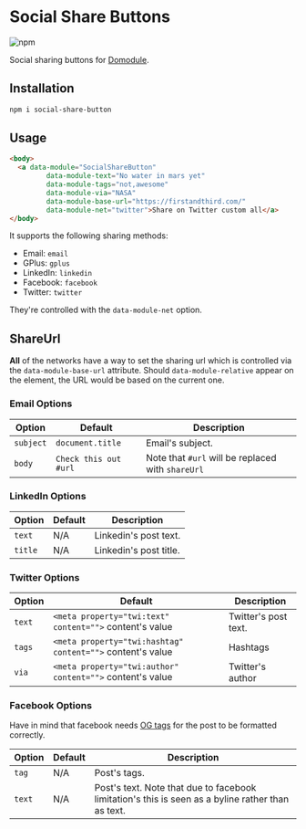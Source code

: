 # Social Share Buttons

![npm](https://img.shields.io/npm/v/social-share-button.svg)

Social sharing buttons for [Domodule](https://github.com/firstandthird/domodule).

## Installation

```sh
npm i social-share-button
```

## Usage

```html
<body>
  <a data-module="SocialShareButton"
         data-module-text="No water in mars yet"
         data-module-tags="not,awesome"
         data-module-via="NASA"
         data-module-base-url="https://firstandthird.com/"
         data-module-net="twitter">Share on Twitter custom all</a>
</body>
```

It supports the following sharing methods:

* Email: `email`
* GPlus: `gplus`
* LinkedIn: `linkedin`
* Facebook: `facebook`
* Twitter: `twitter`

They're controlled with the `data-module-net` option.

## ShareUrl

**All** of the networks have a way to set the sharing url which is controlled via the `data-module-base-url` attribute. Should `data-module-relative` appear on the element, the URL would be based on the current one.

### Email Options

| Option     | Default       | Description                                                 |
|------------|---------------|--------------------------------------------------------|
| `subject` | `document.title` | Email's subject. |
| `body`    | `Check this out #url` | Note that `#url` will be replaced with `shareUrl` |

### LinkedIn Options

| Option     | Default       | Description                                                 |
|------------|---------------|--------------------------------------------------------|
| `text` | N/A | Linkedin's post text. |
| `title` | N/A | Linkedin's post title. |

### Twitter Options

| Option     | Default       | Description                                                 |
|------------|---------------|--------------------------------------------------------|
| `text` | `<meta property="twi:text" content="">` content's value | Twitter's post text. |
| `tags` | `<meta property="twi:hashtag" content="">` content's value | Hashtags |
| `via` | `<meta property="twi:author" content="">` content's value | Twitter's author |

### Facebook Options

Have in mind that facebook needs [OG tags](https://developers.facebook.com/docs/sharing/webmasters/) for the post to be formatted correctly.

| Option     | Default       | Description                                                 |
|------------|---------------|--------------------------------------------------------|
| `tag` | N/A | Post's tags. |
| `text` | N/A | Post's text. Note that due to facebook limitation's this is seen as a byline rather than as text. |
